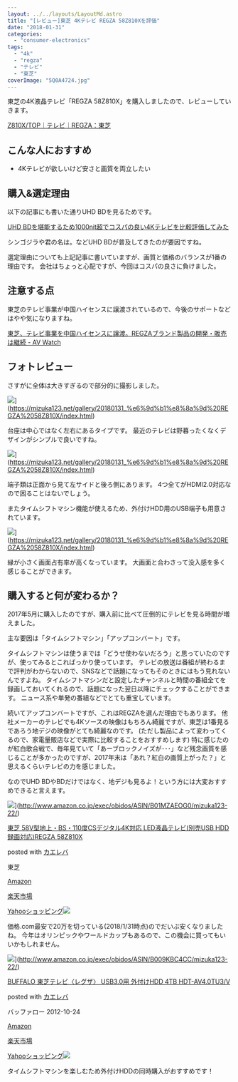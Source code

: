 ```yaml
---
layout: ../../layouts/LayoutMd.astro
title: "[レビュー]東芝 4Kテレビ REGZA 58Z810Xを評価"
date: "2018-01-31"
categories: 
  - "consumer-electronics"
tags: 
  - "4k"
  - "regza"
  - "テレビ"
  - "東芝"
coverImage: "5Q0A4724.jpg"
---
```


東芝の4K液晶テレビ「REGZA 58Z810X」を購入しましたので、レビューしていきます。

[Z810X/TOP｜テレビ｜REGZA：東芝](https://archived.regza.com/regza/lineup/z810x/index_j.html)

## こんな人におすすめ

- 4Kテレビが欲しいけど安さと画質を両立したい

## 購入&選定理由

以下の記事にも書いた通りUHD BDを見るためです。

[UHD BDを堪能するため1000nit超でコスパの良い4Kテレビを比較評価してみた](https://mizuka123.net/7296/)

シンゴジラや君の名は。などUHD BDが普及してきたのが要因ですね。

選定理由についても上記記事に書いていますが、画質と価格のバランスが1番の理由です。 会社はちょっと心配ですが、今回はコスパの良さに負けました。

## 注意する点

東芝のテレビ事業が中国ハイセンスに譲渡されているので、今後のサポートなどはやや気になりますね。

[東芝、テレビ事業を中国ハイセンスに譲渡。REGZAブランド製品の開発・販売は継続 \- AV Watch](https://av.watch.impress.co.jp/docs/news/1091497.html)

## フォトレビュー

さすがに全体は大きすぎるので部分的に撮影しました。

![](/archive/images/5Q0A4724.jpg)](https://mizuka123.net/gallery/20180131_%e6%9d%b1%e8%8a%9d%20REGZA%2058Z810X/index.html)

台座は中心ではなく左右にあるタイプです。 最近のテレビは野暮ったくなくデザインがシンプルで良いですね。

![](/archive/images/5Q0A4732.jpg)](https://mizuka123.net/gallery/20180131_%e6%9d%b1%e8%8a%9d%20REGZA%2058Z810X/index.html)

端子類は正面から見て左サイドと後ろ側にあります。 4つ全てがHDMI2.0対応なので困ることはないでしょう。

またタイムシフトマシン機能が使えるため、外付けHDD用のUSB端子も用意されています。

![](/archive/images/5Q0A4734.jpg)](https://mizuka123.net/gallery/20180131_%e6%9d%b1%e8%8a%9d%20REGZA%2058Z810X/index.html)

縁が小さく画面占有率が高くなっています。 大画面と合わさって没入感を多く感じることができます。

## 購入すると何が変わるか？

2017年5月に購入したのですが、購入前に比べて圧倒的にテレビを見る時間が増えました。

主な要因は「タイムシフトマシン」「アップコンバート」です。

タイムシフトマシンは使うまでは「どうせ使わないだろう」と思っていたのですが、使ってみるとこればっかり使っています。 テレビの放送は番組が終わるまで評判がわからないので、SNSなどで話題になってもそのときにはもう見れないんですよね。 タイムシフトマシンだと設定したチャンネルと時間の番組全てを録画しておいてくれるので、話題になった翌日以降にチェックすることができます。 ニュース系や単発の番組などでとても重宝しています。

続いてアップコンバートですが、これはREGZAを選んだ理由でもあります。 他社メーカーのテレビでも4Kソースの映像はもちろん綺麗ですが、東芝は1番見るであろう地デジの映像がとても綺麗なのです。 (ただし製品によって変わってくるので、家電量販店などで実際に比較することをおすすめします) 特に感じたのが紅白歌合戦で、毎年見ていて「あーブロックノイズが･･･」など残念画質を感じることが多かったのですが、2017年末は「あれ？紅白の画質上がった？」と思えるくらいテレビの力を感じました。

なのでUHD BDやBDだけではなく、地デジも見るよ！という方には大変おすすめできると言えます。

![](/archive/images/315Zz8G7E6L._SL160_.jpg)](http://www.amazon.co.jp/exec/obidos/ASIN/B01MZAEOG0/mizuka123-22/)

[東芝 58V型地上・BS・110度CSデジタル4K対応 LED液晶テレビ(別売USB HDD録画対応)REGZA 58Z810X](http://www.amazon.co.jp/exec/obidos/ASIN/B01MZAEOG0/mizuka123-22/)

posted with [カエレバ](http://kaereba.com)

東芝

[Amazon](http://www.amazon.co.jp/gp/search?keywords=%E6%9D%B1%E8%8A%9D%2058V%E5%9E%8B%E5%9C%B0%E4%B8%8A%E3%83%BBBS%E3%83%BB110%E5%BA%A6CS%E3%83%87%E3%82%B8%E3%82%BF%E3%83%AB4K%E5%AF%BE%E5%BF%9C%20LED%E6%B6%B2%E6%99%B6%E3%83%86%E3%83%AC%E3%83%93%28%E5%88%A5%E5%A3%B2USB%20HDD%E9%8C%B2%E7%94%BB%E5%AF%BE%E5%BF%9C%29REGZA%2058Z810X&__mk_ja_JP=%E3%82%AB%E3%82%BF%E3%82%AB%E3%83%8A&tag=mizuka123-22)

[楽天市場](https://hb.afl.rakuten.co.jp/hgc/042e7c24.303572e6.042e7c25.e339d30a/?pc=http%3A%2F%2Fsearch.rakuten.co.jp%2Fsearch%2Fmall%2F%25E6%259D%25B1%25E8%258A%259D%252058V%25E5%259E%258B%25E5%259C%25B0%25E4%25B8%258A%25E3%2583%25BBBS%25E3%2583%25BB110%25E5%25BA%25A6CS%25E3%2583%2587%25E3%2582%25B8%25E3%2582%25BF%25E3%2583%25AB4K%25E5%25AF%25BE%25E5%25BF%259C%2520LED%25E6%25B6%25B2%25E6%2599%25B6%25E3%2583%2586%25E3%2583%25AC%25E3%2583%2593%2528%25E5%2588%25A5%25E5%25A3%25B2USB%2520HDD%25E9%258C%25B2%25E7%2594%25BB%25E5%25AF%25BE%25E5%25BF%259C%2529REGZA%252058Z810X%2F-%2Ff.1-p.1-s.1-sf.0-st.A-v.2%3Fx%3D0%26scid%3Daf_ich_link_urltxt%26m%3Dhttp%3A%2F%2Fm.rakuten.co.jp%2F)

[Yahooショッピング![](//ad.jp.ap.valuecommerce.com/servlet/gifbanner?sid=3066752&pid=881990642)](//ck.jp.ap.valuecommerce.com/servlet/referral?sid=3066752&pid=881990642&vc_url=http%3A%2F%2Fsearch.shopping.yahoo.co.jp%2Fsearch%3Fp%3D%25E6%259D%25B1%25E8%258A%259D%252058V%25E5%259E%258B%25E5%259C%25B0%25E4%25B8%258A%25E3%2583%25BBBS%25E3%2583%25BB110%25E5%25BA%25A6CS%25E3%2583%2587%25E3%2582%25B8%25E3%2582%25BF%25E3%2583%25AB4K%25E5%25AF%25BE%25E5%25BF%259C%2520LED%25E6%25B6%25B2%25E6%2599%25B6%25E3%2583%2586%25E3%2583%25AC%25E3%2583%2593%2528%25E5%2588%25A5%25E5%25A3%25B2USB%2520HDD%25E9%258C%25B2%25E7%2594%25BB%25E5%25AF%25BE%25E5%25BF%259C%2529REGZA%252058Z810X&vcptn=kaereba)

価格.com最安で20万を切っている(2018/1/31時点)のでだいぶ安くなりましたね。 今年はオリンピックやワールドカップもあるので、この機会に買ってもいいかもしれません。

![](/archive/images/31%2B3VxOPHiL._SL160_.jpg)](http://www.amazon.co.jp/exec/obidos/ASIN/B009KBC4CC/mizuka123-22/)

[BUFFALO 東芝テレビ〈レグザ〉 USB3.0用 外付けHDD 4TB HDT-AV4.0TU3/V](http://www.amazon.co.jp/exec/obidos/ASIN/B009KBC4CC/mizuka123-22/)

posted with [カエレバ](http://kaereba.com)

バッファロー 2012-10-24

[Amazon](http://www.amazon.co.jp/gp/search?keywords=BUFFALO%20%E6%9D%B1%E8%8A%9D%E3%83%86%E3%83%AC%E3%83%93%E3%80%88%E3%83%AC%E3%82%B0%E3%82%B6%E3%80%89%20USB3.0%E7%94%A8%20%E5%A4%96%E4%BB%98%E3%81%91HDD%204TB%20HDT-AV4.0TU3%2FV&__mk_ja_JP=%E3%82%AB%E3%82%BF%E3%82%AB%E3%83%8A&tag=mizuka123-22)

[楽天市場](https://hb.afl.rakuten.co.jp/hgc/042e7c24.303572e6.042e7c25.e339d30a/?pc=http%3A%2F%2Fsearch.rakuten.co.jp%2Fsearch%2Fmall%2FBUFFALO%2520%25E6%259D%25B1%25E8%258A%259D%25E3%2583%2586%25E3%2583%25AC%25E3%2583%2593%25E3%2580%2588%25E3%2583%25AC%25E3%2582%25B0%25E3%2582%25B6%25E3%2580%2589%2520USB3.0%25E7%2594%25A8%2520%25E5%25A4%2596%25E4%25BB%2598%25E3%2581%2591HDD%25204TB%2520HDT-AV4.0TU3%252FV%2F-%2Ff.1-p.1-s.1-sf.0-st.A-v.2%3Fx%3D0%26scid%3Daf_ich_link_urltxt%26m%3Dhttp%3A%2F%2Fm.rakuten.co.jp%2F)

[Yahooショッピング![](//ad.jp.ap.valuecommerce.com/servlet/gifbanner?sid=3066752&pid=881990642)](//ck.jp.ap.valuecommerce.com/servlet/referral?sid=3066752&pid=881990642&vc_url=http%3A%2F%2Fsearch.shopping.yahoo.co.jp%2Fsearch%3Fp%3DBUFFALO%2520%25E6%259D%25B1%25E8%258A%259D%25E3%2583%2586%25E3%2583%25AC%25E3%2583%2593%25E3%2580%2588%25E3%2583%25AC%25E3%2582%25B0%25E3%2582%25B6%25E3%2580%2589%2520USB3.0%25E7%2594%25A8%2520%25E5%25A4%2596%25E4%25BB%2598%25E3%2581%2591HDD%25204TB%2520HDT-AV4.0TU3%252FV&vcptn=kaereba)

タイムシフトマシンを楽しむため外付けHDDの同時購入がおすすめです！
